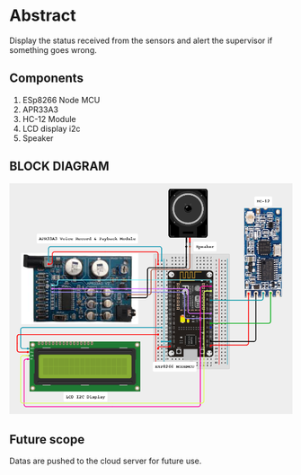 # Abstract

Display the status received from the sensors and alert the supervisor if something goes wrong.

## Components

1. ESp8266 Node MCU
2. APR33A3
3. HC-12 Module
4. LCD display i2c
5. Speaker

## BLOCK DIAGRAM

<img src="../Resources/receiver_bd.png" alt="node mcu with components">

## Future scope

Datas are pushed to the cloud server for future use.
